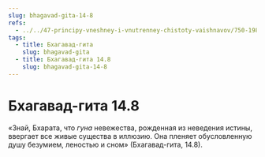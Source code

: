 ```yaml
---
slug: bhagavad-gita-14-8
refs:
  - ../../47-principy-vneshney-i-vnutrenney-chistoty-vaishnavov/750-1983-04-29-b-o-vazhnosti-soblyudeniya-reguliruyushhih-printsipov.md
tags:
  - title: Бхагавад-гита
    slug: bhagavad-gita
  - title: Бхагавад-гита 14.8
    slug: bhagavad-gita-14-8
---
```


# Бхагавад-гита 14.8

«Знай, Бхарата, что *гуна* невежества, рожденная из неведения истины, ввергает все живые существа в иллюзию. Она пленяет обусловленную душу безумием, леностью и сном» (Бхагавад-гита, 14.8).
